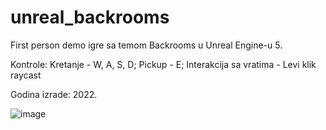 # unreal_backrooms

First person demo igre sa temom Backrooms u Unreal Engine-u 5.
 
Kontrole: 
Kretanje - W, A, S, D; Pickup - E; Interakcija sa vratima - Levi klik raycast

Godina izrade: 2022.

![image](https://user-images.githubusercontent.com/71758728/226135249-ff7212d9-40ed-4fff-9aaf-470ad645da5d.png)
